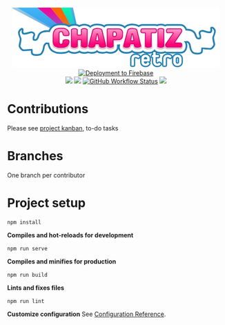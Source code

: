 <p align="center">
  <a href="https://chapatizretro.com"><img src="src/assets/img/logo.svg" /></a><br>
  <a href="https://chzretro-front.web.app"><img alt="Deployment to Firebase" src="https://img.shields.io/github/workflow/status/tigriz/chzretro-front/Deploy%20to%20Firebase%20Hosting%20on%20PR?label=preview&logo=firebase"></a><br>
  <a href="http://www.gnu.org/licenses/gpl-3.0" target="_blank"><img src="https://img.shields.io/badge/license-GPL%20v3-blue.svg" /></a>
  <img src="https://img.shields.io/github/package-json/v/tigriz/chzretro-front" />
  <a href="https://github.com/Tigriz/chzretro-front/actions/workflows/codeql-analysis.yml"><img alt="GitHub Workflow Status" src="https://img.shields.io/github/workflow/status/tigriz/chzretro-front/CodeQL?label=quality"></a>
  <a href="https://github.com/Tigriz/chzretro-front/issues"><img src="https://img.shields.io/github/issues/Tigriz/chzretro-front" /></a>
</p>

# Contributions

Please see [project kanban](https://github.com/Tigriz/chzretro-front/projects/1), to-do tasks

# Branches

One branch per contributor

# Project setup

```
npm install
```

**Compiles and hot-reloads for development**

```
npm run serve
```

**Compiles and minifies for production**

```
npm run build
```

**Lints and fixes files**

```
npm run lint
```

**Customize configuration**
See [Configuration Reference](https://cli.vuejs.org/config/).
